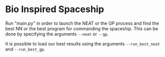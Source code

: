 # Bio Inspired Spaceship

Run "main.py" in order to launch the NEAT or the GP process and find the best NN or the best program for commanding the spaceship.
This can be done by specifying the arguments `--neat` or `--gp`.

It is possible to load our best results using the arguments `--run_best_neat` and `--run_best_gp`.
